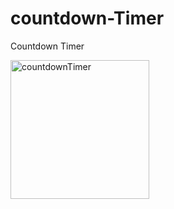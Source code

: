 # countdown-Timer
Countdown Timer

<img width="222" alt="countdownTimer" src="https://user-images.githubusercontent.com/43631528/71960391-4119f900-3238-11ea-8d8a-7bcbe0824d3c.png">
